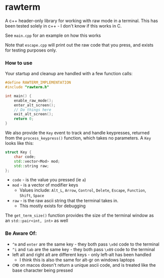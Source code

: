 # rawterm
A c++ header-only library for working with raw mode in a terminal. This has
been tested solely in c++ - I don't know if this works in C.

See `main.cpp` for an example on how this works

Note that `escape.cpp` will print out the raw code that you press, and exists
for testing purposes only.

### How to use
Your startup and cleanup are handled with a few function calls:

```cpp
#define RAWTERM_IMPLEMENTATION
#include "rawterm.h"

int main() {
    enable_raw_mode();
    enter_alt_screen();
    // Do things here
    exit_alt_screen();
    return 0;
}
```

We also provide the `Key` event to track and handle keypresses, returned from
the `process_keypress()` function, which takes no parameters. A `Key` looks
like this:

```cpp
struct Key {
    char code;
    std::vector<Mod> mod;
    std::string raw;
};
```

* `code` - is the value you pressed (ie `a`)
* `mod` - is a vector of modifier keys
    * Values include: `Alt_L`, `Arrow`, `Control`, `Delete`, `Escape`, `Function`, `Shift`, `Space`
* `raw` - is the raw ascii string that the terminal takes in.
    * This mostly exists for debugging

The `get_term_size()` function provides the size of the terminal window as
an `std::pair<int, int>` as well

### Be Aware Of:
* `^m` and `enter` are the same key - they both pass `\x0d` code to the terminal
* `^i` and `tab` are the same key - they both pass `\x09` code to the terminal
* left alt and right alt are different keys - only left-alt has been handled
    * I think this is also the same for alt-gr on windows laptops
* `CMD` on macos doesn't return a unique ascii code, and is treated like the
base character being pressed
